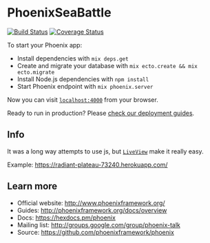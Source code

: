 # PhoenixSeaBattle
[![Build Status](https://secure.travis-ci.org/Sanchos01/Phoenix-Sea-Battle.svg "Build Status")](http://travis-ci.org/Sanchos01/Phoenix-Sea-Battle) [![Coverage Status](https://coveralls.io/repos/github/Sanchos01/Phoenix-Sea-Battle/badge.svg?branch=master)](https://coveralls.io/github/Sanchos01/Phoenix-Sea-Battle?branch=master)

To start your Phoenix app:

  * Install dependencies with `mix deps.get`
  * Create and migrate your database with `mix ecto.create && mix ecto.migrate`
  * Install Node.js dependencies with `npm install`
  * Start Phoenix endpoint with `mix phoenix.server`

Now you can visit [`localhost:4000`](http://localhost:4000) from your browser.

Ready to run in production? Please [check our deployment guides](http://www.phoenixframework.org/docs/deployment).

## Info

  It was a long way attempts to use js, but  [`LiveView`](https://github.com/phoenixframework/phoenix_live_view) make it really easy.
  
  Example: https://radiant-plateau-73240.herokuapp.com/

## Learn more

  * Official website: http://www.phoenixframework.org/
  * Guides: http://phoenixframework.org/docs/overview
  * Docs: https://hexdocs.pm/phoenix
  * Mailing list: http://groups.google.com/group/phoenix-talk
  * Source: https://github.com/phoenixframework/phoenix
